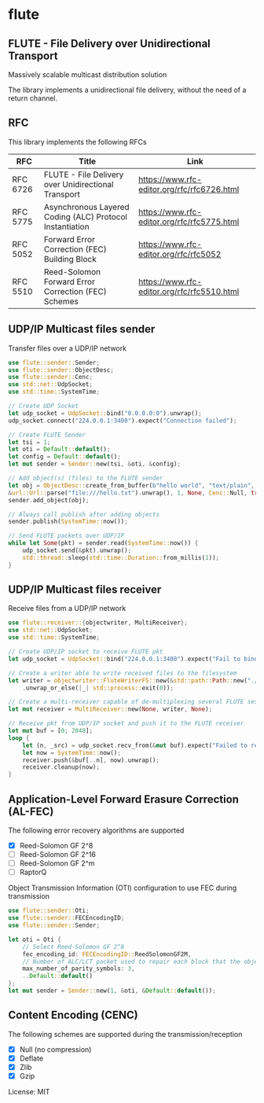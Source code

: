 # flute

## FLUTE - File Delivery over Unidirectional Transport

Massively scalable multicast distribution solution

The library implements a unidirectional file delivery, without the need of a return channel.


## RFC

This library implements the following RFCs

| RFC      | Title      | Link       |
| ------------- | ------------- | ------------- |
| RFC 6726 | FLUTE - File Delivery over Unidirectional Transport | <https://www.rfc-editor.org/rfc/rfc6726.html> |
| RFC 5775 | Asynchronous Layered Coding (ALC) Protocol Instantiation | <https://www.rfc-editor.org/rfc/rfc5775.html> |
| RFC 5052 | Forward Error Correction (FEC) Building Block | <https://www.rfc-editor.org/rfc/rfc5052> |
| RFC 5510 | Reed-Solomon Forward Error Correction (FEC) Schemes | <https://www.rfc-editor.org/rfc/rfc5510.html> |

## UDP/IP Multicast files sender

Transfer files over a UDP/IP network

```rust
use flute::sender::Sender;
use flute::sender::ObjectDesc;
use flute::sender::Cenc;
use std::net::UdpSocket;
use std::time::SystemTime;

// Create UDP Socket
let udp_socket = UdpSocket::bind("0.0.0.0:0").unwrap();
udp_socket.connect("224.0.0.1:3400").expect("Connection failed");

// Create FLUTE Sender
let tsi = 1;
let oti = Default::default();
let config = Default::default();
let mut sender = Sender::new(tsi, &oti, &config);

// Add object(s) (files) to the FLUTE sender
let obj = ObjectDesc::create_from_buffer(b"hello world", "text/plain",
&url::Url::parse("file:///hello.txt").unwrap(), 1, None, Cenc::Null, true, None, true).unwrap();
sender.add_object(obj);

// Always call publish after adding objects
sender.publish(SystemTime::now());

// Send FLUTE packets over UDP/IP
while let Some(pkt) = sender.read(SystemTime::now()) {
    udp_socket.send(&pkt).unwrap();
    std::thread::sleep(std::time::Duration::from_millis(1));
}

```
## UDP/IP Multicast files receiver

Receive files from a UDP/IP network

```rust
use flute::receiver::{objectwriter, MultiReceiver};
use std::net::UdpSocket;
use std::time::SystemTime;

// Create UDP/IP socket to receive FLUTE pkt
let udp_socket = UdpSocket::bind("224.0.0.1:3400").expect("Fail to bind");

// Create a writer able to write received files to the filesystem
let writer = objectwriter::FluteWriterFS::new(&std::path::Path::new("./flute_dir"))
    .unwrap_or_else(|_| std::process::exit(0));

// Create a multi-receiver capable of de-multiplexing several FLUTE sessions
let mut receiver = MultiReceiver::new(None, writer, None);

// Receive pkt from UDP/IP socket and push it to the FLUTE receiver
let mut buf = [0; 2048];
loop {
    let (n, _src) = udp_socket.recv_from(&mut buf).expect("Failed to receive data");
    let now = SystemTime::now();
    receiver.push(&buf[..n], now).unwrap();
    receiver.cleanup(now);
}
```
## Application-Level Forward Erasure Correction (AL-FEC)

The following error recovery algorithms are supported

- [x] Reed-Solomon GF 2^8
- [ ] Reed-Solomon GF 2^16
- [ ] Reed-Solomon GF 2^m
- [ ] RaptorQ

Object Transmission Information (OTI) configuration to use FEC during transmission

```rust
use flute::sender::Oti;
use flute::sender::FECEncodingID;
use flute::sender::Sender;

let oti = Oti {
    // Select Reed-Solomon GF 2^8
    fec_encoding_id: FECEncodingID::ReedSolomonGF2M,
    // Number of ALC/LCT packet used to repair each block that the object is composed of
    max_number_of_parity_symbols: 3,
    ..Default::default()
};
let mut sender = Sender::new(1, &oti, &Default::default());
```

## Content Encoding (CENC)

The following schemes are supported during the transmission/reception

- [x] Null (no compression)
- [x] Deflate
- [x] Zlib
- [x] Gzip

License: MIT
